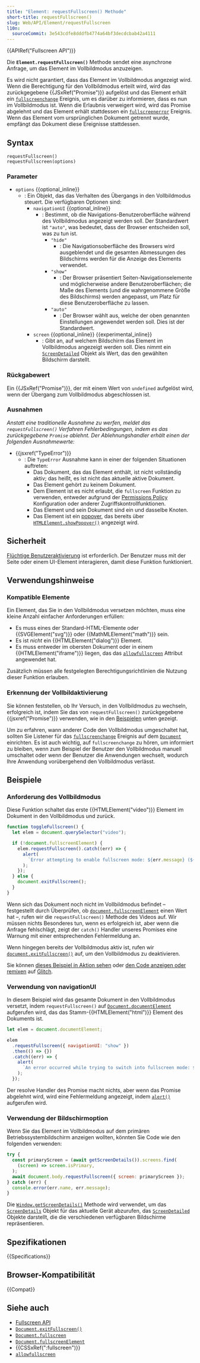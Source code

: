 ```yaml
---
title: "Element: requestFullscreen() Methode"
short-title: requestFullscreen()
slug: Web/API/Element/requestFullscreen
l10n:
  sourceCommit: 3e543cdfe8dddfb4774a64bf3decdcbab42a4111
---
```


{{APIRef("Fullscreen API")}}

Die **`Element.requestFullscreen()`** Methode sendet eine asynchrone Anfrage, um das Element im Vollbildmodus anzuzeigen.

Es wird nicht garantiert, dass das Element im Vollbildmodus angezeigt wird. Wenn die Berechtigung für den Vollbildmodus erteilt wird, wird das zurückgegebene {{JSxRef("Promise")}} aufgelöst und das Element erhält ein [`fullscreenchange`](/de/docs/Web/API/Element/fullscreenchange_event) Ereignis, um es darüber zu informieren, dass es nun im Vollbildmodus ist. Wenn die Erlaubnis verweigert wird, wird das Promise abgelehnt und das Element erhält stattdessen ein [`fullscreenerror`](/de/docs/Web/API/Element/fullscreenerror_event) Ereignis. Wenn das Element vom ursprünglichen Dokument getrennt wurde, empfängt das Dokument diese Ereignisse stattdessen.

## Syntax

```js-nolint
requestFullscreen()
requestFullscreen(options)
```

### Parameter

- `options` {{optional_inline}}
  - : Ein Objekt, das das Verhalten des Übergangs in den Vollbildmodus steuert. Die verfügbaren Optionen sind:
    - `navigationUI` {{optional_inline}}
      - : Bestimmt, ob die Navigations-Benutzeroberfläche während des Vollbildmodus angezeigt werden soll.
        Der Standardwert ist `"auto"`, was bedeutet, dass der Browser entscheiden soll, was zu tun ist.
        - `"hide"`
          - : Die Navigationsoberfläche des Browsers wird ausgeblendet
            und die gesamten Abmessungen des Bildschirms werden für die Anzeige des Elements verwendet.
        - `"show"`
          - : Der Browser präsentiert Seiten-Navigationselemente und möglicherweise andere
            Benutzeroberflächen; die Maße des Elements (und die wahrgenommene Größe des Bildschirms) werden angepasst,
            um Platz für diese Benutzeroberfläche zu lassen.
        - `"auto"`
          - : Der Browser wählt aus, welche der oben genannten Einstellungen angewendet werden soll.
            Dies ist der Standardwert.
    - `screen` {{optional_inline}} {{experimental_inline}}
      - : Gibt an, auf welchem Bildschirm das Element im Vollbildmodus angezeigt werden soll. Dies nimmt ein [`ScreenDetailed`](/de/docs/Web/API/ScreenDetailed) Objekt als Wert, das den gewählten Bildschirm darstellt.

### Rückgabewert

Ein {{JSxRef("Promise")}}, der mit einem Wert von `undefined` aufgelöst wird, wenn der Übergang zum Vollbildmodus abgeschlossen ist.

### Ausnahmen

_Anstatt eine traditionelle Ausnahme zu werfen, meldet das `requestFullscreen()` Verfahren Fehlerbedingungen, indem es das zurückgegebene `Promise` ablehnt. Der Ablehnungshandler erhält einen der folgenden Ausnahmewerte:_

- {{jsxref("TypeError")}}
  - : Die `TypeError` Ausnahme kann in einer der folgenden Situationen auftreten:
    - Das Dokument, das das Element enthält, ist nicht vollständig aktiv; das heißt, es ist nicht das
      aktuelle aktive Dokument.
    - Das Element gehört zu keinem Dokument.
    - Dem Element ist es nicht erlaubt, die `fullscreen` Funktion zu verwenden,
      entweder aufgrund der [Permissions Policy](/de/docs/Web/HTTP/Guides/Permissions_Policy) Konfiguration oder anderer Zugriffskontrollfunktionen.
    - Das Element und sein Dokument sind ein und dasselbe Knoten.
    - Das Element ist ein [popover](/de/docs/Web/API/Popover_API), das bereits über [`HTMLElement.showPopover()`](/de/docs/Web/API/HTMLElement/showPopover) angezeigt wird.

## Sicherheit

[Flüchtige Benutzeraktivierung](/de/docs/Web/Security/User_activation) ist erforderlich. Der Benutzer muss mit der Seite oder einem UI-Element interagieren, damit diese Funktion funktioniert.

## Verwendungshinweise

### Kompatible Elemente

Ein Element, das Sie in den Vollbildmodus versetzen möchten, muss eine kleine Anzahl einfacher Anforderungen erfüllen:

- Es muss eines der Standard-HTML-Elemente oder {{SVGElement("svg")}} oder {{MathMLElement("math")}} sein.
- Es ist _nicht_ ein {{HTMLElement("dialog")}} Element.
- Es muss entweder im obersten Dokument oder in einem
  {{HTMLElement("iframe")}} liegen, das das [`allowfullscreen`](/de/docs/Web/HTML/Reference/Elements/iframe#allowfullscreen) Attribut angewendet hat.

Zusätzlich müssen alle festgelegten Berechtigungsrichtlinien die Nutzung dieser Funktion erlauben.

### Erkennung der Vollbildaktivierung

Sie können feststellen, ob Ihr Versuch, in den Vollbildmodus zu wechseln, erfolgreich ist, indem Sie das von `requestFullscreen()` zurückgegebene {{jsxref("Promise")}} verwenden, wie in den [Beispielen](#beispiele) unten gezeigt.

Um zu erfahren, wann anderer Code den Vollbildmodus umgeschaltet hat, sollten Sie Listener für das [`fullscreenchange`](/de/docs/Web/API/Document/fullscreenchange_event) Ereignis auf dem [`Document`](/de/docs/Web/API/Document) einrichten. Es ist auch wichtig, auf `fullscreenchange` zu hören, um informiert zu bleiben, wenn zum Beispiel der Benutzer den Vollbildmodus manuell umschaltet oder wenn der Benutzer die Anwendungen wechselt, wodurch Ihre Anwendung vorübergehend den Vollbildmodus verlässt.

## Beispiele

### Anforderung des Vollbildmodus

Diese Funktion schaltet das erste {{HTMLElement("video")}} Element im Dokument in den Vollbildmodus und zurück.

```js
function toggleFullscreen() {
  let elem = document.querySelector("video");

  if (!document.fullscreenElement) {
    elem.requestFullscreen().catch((err) => {
      alert(
        `Error attempting to enable fullscreen mode: ${err.message} (${err.name})`,
      );
    });
  } else {
    document.exitFullscreen();
  }
}
```

Wenn sich das Dokument noch nicht im Vollbildmodus befindet – festgestellt durch Überprüfen, ob [`document.fullscreenElement`](/de/docs/Web/API/Document/fullscreenElement) einen Wert hat –, rufen wir die `requestFullscreen()` Methode des Videos auf. Wir müssen nichts Besonderes tun, wenn es erfolgreich ist, aber wenn die Anfrage fehlschlägt, zeigt der `catch()` Handler unseres Promises eine Warnung mit einer entsprechenden Fehlermeldung an.

Wenn hingegen bereits der Vollbildmodus aktiv ist, rufen wir [`document.exitFullscreen()`](/de/docs/Web/API/Document/exitFullscreen) auf, um den Vollbildmodus zu deaktivieren.

Sie können [dieses Beispiel in Aktion sehen](https://fullscreen-requestfullscreen-demo.glitch.me/) oder [den Code anzeigen oder remixen](https://glitch.com/edit/#!/fullscreen-requestfullscreen-demo) auf [Glitch](https://glitch.com/).

### Verwendung von navigationUI

In diesem Beispiel wird das gesamte Dokument in den Vollbildmodus versetzt, indem `requestFullscreen()` auf [`Document.documentElement`](/de/docs/Web/API/Document/documentElement) aufgerufen wird, das das Stamm-{{HTMLElement("html")}} Element des Dokuments ist.

```js
let elem = document.documentElement;

elem
  .requestFullscreen({ navigationUI: "show" })
  .then(() => {})
  .catch((err) => {
    alert(
      `An error occurred while trying to switch into fullscreen mode: ${err.message} (${err.name})`,
    );
  });
```

Der resolve Handler des Promise macht nichts, aber wenn das Promise abgelehnt wird, wird eine Fehlermeldung angezeigt, indem [`alert()`](/de/docs/Web/API/Window/alert) aufgerufen wird.

### Verwendung der Bildschirmoption

Wenn Sie das Element im Vollbildmodus auf dem primären Betriebssystembildschirm anzeigen wollten, könnten Sie Code wie den folgenden verwenden:

```js
try {
  const primaryScreen = (await getScreenDetails()).screens.find(
    (screen) => screen.isPrimary,
  );
  await document.body.requestFullscreen({ screen: primaryScreen });
} catch (err) {
  console.error(err.name, err.message);
}
```

Die [`Window.getScreenDetails()`](/de/docs/Web/API/Window/getScreenDetails) Methode wird verwendet, um das [`ScreenDetails`](/de/docs/Web/API/ScreenDetails) Objekt für das aktuelle Gerät abzurufen, das [`ScreenDetailed`](/de/docs/Web/API/ScreenDetailed) Objekte darstellt, die die verschiedenen verfügbaren Bildschirme repräsentieren.

## Spezifikationen

{{Specifications}}

## Browser-Kompatibilität

{{Compat}}

## Siehe auch

- [Fullscreen API](/de/docs/Web/API/Fullscreen_API)
- [`Document.exitFullscreen()`](/de/docs/Web/API/Document/exitFullscreen)
- [`Document.fullscreen`](/de/docs/Web/API/Document/fullscreen)
- [`Document.fullscreenElement`](/de/docs/Web/API/Document/fullscreenElement)
- {{CSSxRef(":fullscreen")}}
- [`allowfullscreen`](/de/docs/Web/HTML/Reference/Elements/iframe#allowfullscreen)
